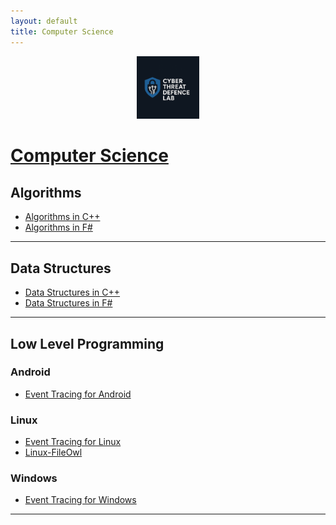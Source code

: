 ```yaml
---
layout: default
title: Computer Science
---
```


<p align="center"><a href="https://cyberthreatdefence.com/">
  <img width="20%" src="./assets/ctdl.jpeg" alt="Cyber Threat Defence Lab">
</a></p>

# [Computer Science](https://en.wikipedia.org/wiki/Computer_science)


## Algorithms
* [Algorithms in C++](https://github.com/cybersecurity-dev/algorithms-in-cpp)
* [Algorithms in F#](https://github.com/cybersecurity-dev/algorithms-in-fsharp)

---

## Data Structures 
* [Data Structures in C++](https://github.com/cybersecurity-dev/data-structures-in-cpp)
* [Data Structures in F#](https://github.com/cybersecurity-dev/data-structures-in-fsharp)

---

## Low Level Programming

### Android 
* [Event Tracing for Android](https://github.com/cybersecurity-dev/AET)

### Linux
* [Event Tracing for Linux](https://github.com/cybersecurity-dev/LET)
* [Linux-FileOwl](https://github.com/cybersecurity-dev/Linux-FileOwl)

### Windows
* [Event Tracing for Windows](https://github.com/cybersecurity-dev/WET)

---
